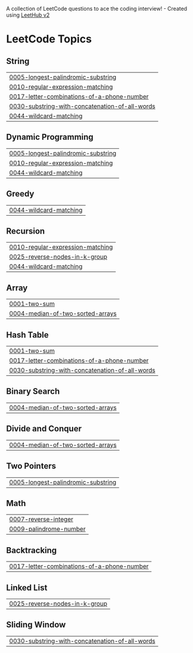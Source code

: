 A collection of LeetCode questions to ace the coding interview! - Created using [LeetHub v2](https://github.com/arunbhardwaj/LeetHub-2.0)
<!---LeetCode Topics Start-->
# LeetCode Topics
## String
|  |
| ------- |
| [0005-longest-palindromic-substring](https://github.com/SheruTuljanReddy/Leet-Code/tree/master/0005-longest-palindromic-substring) |
| [0010-regular-expression-matching](https://github.com/SheruTuljanReddy/Leet-Code/tree/master/0010-regular-expression-matching) |
| [0017-letter-combinations-of-a-phone-number](https://github.com/SheruTuljanReddy/Leet-Code/tree/master/0017-letter-combinations-of-a-phone-number) |
| [0030-substring-with-concatenation-of-all-words](https://github.com/SheruTuljanReddy/Leet-Code/tree/master/0030-substring-with-concatenation-of-all-words) |
| [0044-wildcard-matching](https://github.com/SheruTuljanReddy/Leet-Code/tree/master/0044-wildcard-matching) |
## Dynamic Programming
|  |
| ------- |
| [0005-longest-palindromic-substring](https://github.com/SheruTuljanReddy/Leet-Code/tree/master/0005-longest-palindromic-substring) |
| [0010-regular-expression-matching](https://github.com/SheruTuljanReddy/Leet-Code/tree/master/0010-regular-expression-matching) |
| [0044-wildcard-matching](https://github.com/SheruTuljanReddy/Leet-Code/tree/master/0044-wildcard-matching) |
## Greedy
|  |
| ------- |
| [0044-wildcard-matching](https://github.com/SheruTuljanReddy/Leet-Code/tree/master/0044-wildcard-matching) |
## Recursion
|  |
| ------- |
| [0010-regular-expression-matching](https://github.com/SheruTuljanReddy/Leet-Code/tree/master/0010-regular-expression-matching) |
| [0025-reverse-nodes-in-k-group](https://github.com/SheruTuljanReddy/Leet-Code/tree/master/0025-reverse-nodes-in-k-group) |
| [0044-wildcard-matching](https://github.com/SheruTuljanReddy/Leet-Code/tree/master/0044-wildcard-matching) |
## Array
|  |
| ------- |
| [0001-two-sum](https://github.com/SheruTuljanReddy/Leet-Code/tree/master/0001-two-sum) |
| [0004-median-of-two-sorted-arrays](https://github.com/SheruTuljanReddy/Leet-Code/tree/master/0004-median-of-two-sorted-arrays) |
## Hash Table
|  |
| ------- |
| [0001-two-sum](https://github.com/SheruTuljanReddy/Leet-Code/tree/master/0001-two-sum) |
| [0017-letter-combinations-of-a-phone-number](https://github.com/SheruTuljanReddy/Leet-Code/tree/master/0017-letter-combinations-of-a-phone-number) |
| [0030-substring-with-concatenation-of-all-words](https://github.com/SheruTuljanReddy/Leet-Code/tree/master/0030-substring-with-concatenation-of-all-words) |
## Binary Search
|  |
| ------- |
| [0004-median-of-two-sorted-arrays](https://github.com/SheruTuljanReddy/Leet-Code/tree/master/0004-median-of-two-sorted-arrays) |
## Divide and Conquer
|  |
| ------- |
| [0004-median-of-two-sorted-arrays](https://github.com/SheruTuljanReddy/Leet-Code/tree/master/0004-median-of-two-sorted-arrays) |
## Two Pointers
|  |
| ------- |
| [0005-longest-palindromic-substring](https://github.com/SheruTuljanReddy/Leet-Code/tree/master/0005-longest-palindromic-substring) |
## Math
|  |
| ------- |
| [0007-reverse-integer](https://github.com/SheruTuljanReddy/Leet-Code/tree/master/0007-reverse-integer) |
| [0009-palindrome-number](https://github.com/SheruTuljanReddy/Leet-Code/tree/master/0009-palindrome-number) |
## Backtracking
|  |
| ------- |
| [0017-letter-combinations-of-a-phone-number](https://github.com/SheruTuljanReddy/Leet-Code/tree/master/0017-letter-combinations-of-a-phone-number) |
## Linked List
|  |
| ------- |
| [0025-reverse-nodes-in-k-group](https://github.com/SheruTuljanReddy/Leet-Code/tree/master/0025-reverse-nodes-in-k-group) |
## Sliding Window
|  |
| ------- |
| [0030-substring-with-concatenation-of-all-words](https://github.com/SheruTuljanReddy/Leet-Code/tree/master/0030-substring-with-concatenation-of-all-words) |
<!---LeetCode Topics End-->